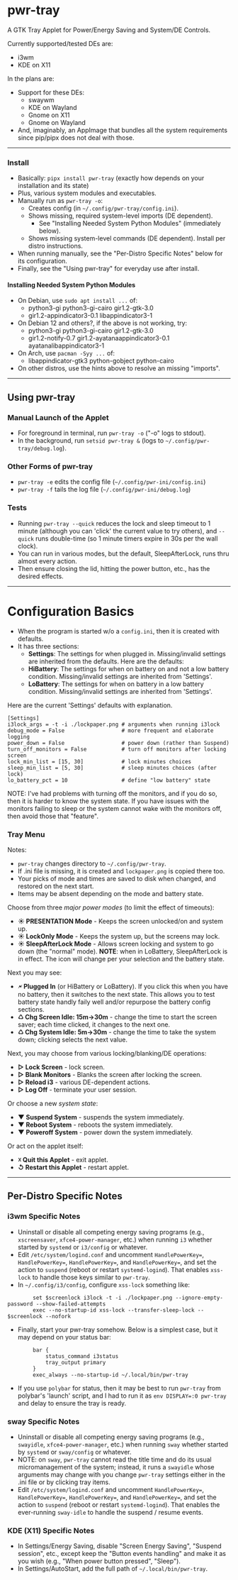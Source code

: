 # pwr-tray
A GTK Tray Applet for Power/Energy Saving and System/DE Controls.

Currently supported/tested DEs are:
* i3wm
* KDE on X11

In the plans are:
* Support for these DEs:
    * swaywm
    * KDE on Wayland
    * Gnome on X11
    * Gnome on Wayland
* And, imaginably, an AppImage that bundles all the system requirements since pip/pipx
does not deal with those.

---

### Install
* Basically: `pipx install pwr-tray` (exactly how depends on your installation and its state)
* Plus, various system modules and executables.
* Manually run as `pwr-tray -o`:
    * Creates config (in `~/.config/pwr-tray/config.ini`).
    * Shows missing, required system-level imports (DE dependent).
        * See "Installing Needed System Python Modules" (immediately below).
    * Shows missing system-level commands (DE dependent). Install per distro instructions.
* When running manually, see the "Per-Distro Specific Notes" below for its configuration.
* Finally, see the "Using pwr-tray" for everyday use after install.

#### Installing Needed System Python Modules
* On Debian, use `sudo apt install ...` of:
    * python3-gi python3-gi-cairo gir1.2-gtk-3.0
    * gir1.2-appindicator3-0.1 libappindicator3-1
* On Debian 12 and others?, if the above is not working, try:
    * python3-gi python3-gi-cairo gir1.2-gtk-3.0
    * gir1.2-notify-0.7 gir1.2-ayatanaappindicator3-0.1 ayatanalibappindicator3-1
* On Arch, use `pacman -Syy ...` of:
    * libappindicator-gtk3 python-gobject python-cairo
* On other distros, use the hints above to resolve an missing "imports".

---

## Using pwr-tray

### Manual Launch of the Applet
- For foreground in terminal, run `pwr-tray -o` ("-o" logs to stdout).
- In the background, run `setsid pwr-tray &` (logs to `~/.config/pwr-tray/debug.log`).
### Other Forms of pwr-tray
- `pwr-tray -e` edits the config file (`~/.config/pwr-ini/config.ini`)
- `pwr-tray -f` tails the log file (`~/.config/pwr-ini/debug.log`)

### Tests
- Running `pwr-tray --quick` reduces the lock and sleep timeout to 1 minute
  (although you can 'click' the current value to try others),
  and `--quick` runs double-time (so 1 minute timers expire in 30s per the wall clock).
- You can run in various modes, but the default, SleepAfterLock, runs thru almost every action.
- Then ensure closing the lid, hitting the power button, etc., has the desired effects.

---

# Configuration Basics
- When the program is started w/o a `config.ini`, then it is created with defaults.
- It has three sections:
    * **Settings**: The settings for when plugged in.  Missing/invalid settings are inherited from the defaults. Here are the defaults:
    * **HiBattery**: The settings for when on battery on and not a low battery condition.  Missing/invalid settings are inherited from 'Settings'.
    * **LoBattery**: The settings for when on battery in a low battery condition.  Missing/invalid settings are inherited from 'Settings'.

Here are the current 'Settings' defaults with explanation.
```
[Settings]
i3lock_args = -t -i ./lockpaper.png # arguments when running i3lock
debug_mode = False                  # more frequent and elaborate logging
power_down = False                  # power down (rather than Suspend)
turn_off_monitors = False           # turn off monitors after locking screen
lock_min_list = [15, 30]            # lock minutes choices
sleep_min_list = [5, 30]            # sleep minutes choices (after lock)
lo_battery_pct = 10                 # define "low battery" state
```
NOTE: I've had problems with turning off the monitors, and if you do so, then
it is harder to know the system state. If you have issues with the monitors
failing to sleep or the system cannot wake with the monitors off, then
avoid those that "feature".

### Tray Menu 
Notes:
* `pwr-tray` changes directory to `~/.config/pwr-tray`.
* If .ini file is missing, it is created and `lockpaper.png` is copied there too.
* Your picks of mode and times are saved to disk when changed, and restored on the next start.
* Items may be absent depending on the mode and battery state.

Choose from three *major power modes* (to limit the effect of timeouts):
- **☀ PRESENTATION Mode** -  Keeps the screen unlocked/on and system up.
- **☀ LockOnly Mode** - Keeps the system up, but the screens may lock.
- **☀ SleepAfterLock Mode** - Allows screen locking and system to go down (the "normal" mode).
  **NOTE**: when in LoBattery, SleepAfterLock is in effect.
The icon will change per your selection and the battery state.

Next you may see:
- **🗲 Plugged In** (or HiBattery or LoBattery). If you click this when you have no battery, then it switches to the next state.  This allows you to test battery state handly faily well and/or repurpose the battery config sections.
- **♺ Chg Screen Idle: 15m->30m** - change the time to start the screen saver; each time clicked, it changes to the next one.
- **♺ Chg System Idle: 5m->30m** - change the time to take the system down; clicking selects the next value.


Next, you may choose from various locking/blanking/DE operations:
- **▷ Lock Screen** - lock screen.
- **▷ Blank Monitors** - Blanks the screen after locking the screen.
- **▷ Reload i3** - various DE-dependent actions.
- **▷ Log Off** - terminate your user session.

Or choose a new *system state*:
- **▼ Suspend System** - suspends the system immediately.
- **▼ Reboot System** - reboots the system immediately.
- **▼ Poweroff System** - power down the system immediately.

Or act on the applet itself:
- **☓ Quit this Applet** -  exit applet.
- **↺ Restart this Applet** - restart applet.

---

## Per-Distro Specific Notes

### i3wm Specific Notes
* Uninstall or disable all competing energy saving programs (e.g., `xscreensaver`, `xfce4-power-manager`, etc.) when running `i3` whether started by `systemd` or `i3/config` or whatever.
* Edit `/etc/system/logind.conf` and uncomment `HandlePowerKey=`, `HandlePowerKey=`, `HandlePowerKey=`, and `HandlePowerKey=`, and set the action to `suspend` (reboot or restart `systemd-logind`).  That enables `xss-lock` to handle those keys similar to `pwr-tray`.
* In `~/.config/i3/config`, configure `xss-lock` something like:
```
        set $screenlock i3lock -t -i ./lockpaper.png --ignore-empty-password --show-failed-attempts
        exec --no-startup-id xss-lock --transfer-sleep-lock -- $screenlock --nofork
```
* Finally, start your pwr-tray somehow. Below is a simplest case, but it may depend on your status bar:
```
        bar { 
            status_command i3status
            tray_output primary
        }
        exec_always --no-startup-id ~/.local/bin/pwr-tray
```
* If you use `polybar` for status, then it may be best to run `pwr-tray` from polybar's 'launch' script, and I had to run it as `env DISPLAY=:0 pwr-tray` and delay to ensure the tray is ready.

### sway Specific Notes
* Uninstall or disable all competing energy saving programs (e.g., `swayidle`, `xfce4-power-manager`, etc.) when running `sway` whether started by `systemd` or `sway/config` or whatever.
* NOTE: on `sway`, `pwr-tray` cannot read the title time and do its usual micromanagement of
  the system; instead, it runs a `swayidle` whose arguments may change with you change `pwr-tray`
  settings either in the .ini file or by clicking tray items.
* Edit `/etc/system/logind.conf` and uncomment `HandlePowerKey=`, `HandlePowerKey=`,
  `HandlePowerKey=`, and `HandlePowerKey=`, and set the action to `suspend`
  (reboot or restart `systemd-logind`).  That enables the ever-running `sway-idle` to handle
  the suspend / resume events.

### KDE (X11) Specific Notes
* In Settings/Energy Saving, disable "Screen Energy Saving", "Suspend session", etc., except keep the "Button events handling" and make it as you wish (e.g., "When power button pressed", "Sleep").
* In Settings/AutoStart, add the full path of `~/.local/bin/pwr-tray`.


